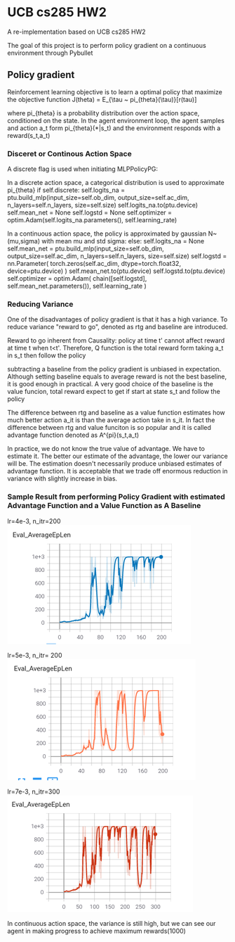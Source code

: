 # UCB cs285 HW2

A re-implementation based on UCB cs285 HW2

The goal of this project is to perform policy gradient on a continuous environment through Pybullet

## Policy gradient
Reinforcement learning objective is to learn a optimal policy that maximize the objective function
J(theta) = E_{\tau ~ pi_{theta}(\tau)}[r(tau)]

where pi_{theta} is a probability distribution over the action space, conditioned on the state. In the agent environment loop, the agent samples and action a_t form pi_{theta}(*|s_t) and the environment responds with a reward(s_t,a_t)

### Disceret or Continous Action Space
A discrete flag is used when initiating MLPPolicyPG:

In a discrete action space, a categorical distribution is used to approximate pi_{theta}
if self.discrete:
            self.logits_na = ptu.build_mlp(input_size=self.ob_dim,
                                           output_size=self.ac_dim,
                                           n_layers=self.n_layers,
                                           size=self.size)
            self.logits_na.to(ptu.device)
            self.mean_net = None
            self.logstd = None
            self.optimizer = optim.Adam(self.logits_na.parameters(),
                                        self.learning_rate)


In a continuous action space, the policy is approximated by gaussian N~(mu,sigma) with mean mu and std sigma: 
else:
            self.logits_na = None
            self.mean_net = ptu.build_mlp(input_size=self.ob_dim,
                                      output_size=self.ac_dim,
                                      n_layers=self.n_layers, size=self.size)
            self.logstd = nn.Parameter(
                torch.zeros(self.ac_dim, dtype=torch.float32, device=ptu.device)
            )
            self.mean_net.to(ptu.device)
            self.logstd.to(ptu.device)
            self.optimizer = optim.Adam(
                chain([self.logstd], self.mean_net.parameters()),
                self.learning_rate
            )
            
### Reducing Variance 
One of the disadvantages of policy gradient is that it has a high variance. To reduce variance "reward to go", denoted as rtg and baseline are introduced.

Reward to go inherent from Causality: policy at time t' cannot affect reward at time t when t<t'. Therefore, Q function is the total reward form taking a_t in s_t then follow the policy

subtracting a baseline from the policy gradient is unbiased in expectation. Although setting baseline equals to average reward is not the best baseline, it is good enough in practical. A very good choice of the baseline is  the value funcion, total reward expect to get if start at state s_t and follow the policy

The difference between rtg and baseline as a value function estimates how much better action a_it is than the average action take in s_it. In fact the difference between rtg and value funciton is so popular and it is called advantage function denoted as A^{pi}(s_t,a_t)

In practice, we do not know the true value of advantage. We have to estimate it. The better our estimate of the advantage, the lower our variance will be. The estimation doesn't necessarily produce unbiased estimates of advantage function. It is acceptable that we trade off enormous reduction in variance with slightly increase in bias. 

### Sample Result from performing Policy Gradient with estimated Advantage Function and a Value Function as A Baseline

lr=4e-3, n_itr=200
![Screenshot](4e-3_nitr_200.png)

lr=5e-3, n_itr= 200 
![Screenshot](5e-3_nitr_200.png)

lr=7e-3, n_itr=300
![Screenshot](7e-3_nitr_300.png)

In continuous action space, the variance is still high, but we can see our agent in making progress to achieve maximum rewards(1000)
